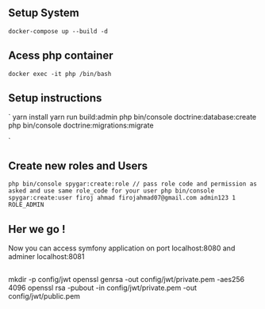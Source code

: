 ## Setup System
`
    docker-compose up --build -d
`

## Acess php container
`
    docker exec -it php /bin/bash
`

## Setup instructions

`
yarn install
yarn run build:admin
php bin/console doctrine:database:create
php bin/console doctrine:migrations:migrate

`

## Create new roles and Users
`
php bin/console spygar:create:role // pass role code and permission as asked and use same role_code for your user
php bin/console spygar:create:user firoj ahmad firojahmad07@gmail.com admin123 1 ROLE_ADMIN
`

## Her we go !
Now you can access symfony application on port localhost:8080 and adminer localhost:8081


##
mkdir -p config/jwt
openssl genrsa -out config/jwt/private.pem -aes256 4096
openssl rsa -pubout -in config/jwt/private.pem -out config/jwt/public.pem